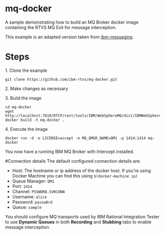# mq-docker
A sample demonstrating how to build an MQ Broker docker image containing the RTVS MQ Exit for message interception.

This example is an adapted version taken from [ibm-messaging](https://github.com/ibm-messaging/mq-docker).

# Steps

1\. Clone the example
```
git clone https://github.com/ibm-rtvs/mq-docker.git
```
2\. Make changes as necessary

3\. Build the image
```
cd mq-docker
wget http://localhost:7819/RTCP/rest/tools/IBM/WebSphereMQ/dist/IBMWebSphereMQdist.zip
docker build -t mq-docker .
```
4\. Execute the image
```
docker run -d -e LICENSE=accept -e MQ_QMGR_NAME=QM1 -p 1414:1414 mq-docker
```

You now have a running IBM MQ Broker with Intercept installed.

#Connection details
The default configured connection details are:

* Host: The hostname or ip address of the docker host. If you're using Docker Machine you can find this using ```$(docker-machine ip)```
* Queue Manager: ```QM1```
* Port: ```1414```
* Channel: ```PSSWORD.SVRCONN```
* Username: ```alice```
* Password: ```passw0rd```
* Queue: ```sample```

You should configure MQ transports used by IBM Rational Integration Tester to use **Dynamic Queues** in both **Recording** and **Stubbing** tabs to enable message interception.
